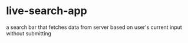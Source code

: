 # live-search-app
a search bar that fetches data from server based on user's current input without submitting
